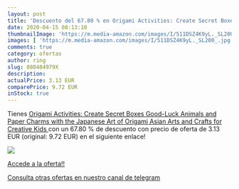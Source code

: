 ```yaml
---
layout: post
title: 'Descuento del 67.80 % en Origami Activities: Create Secret Boxes '
date: 2020-04-15 08:13:10
thumbnailImage: 'https://m.media-amazon.com/images/I/511DSZ4K9yL._SL200_.jpg'
images: [ 'https://m.media-amazon.com/images/I/511DSZ4K9yL._SL200_.jpg' ]
comments: true
category: ofertas
author: ring
slug: 080484979X
description:
actualPrice: 3.13 EUR
comparePrice: 9.72 EUR
inStock: true
---
```


Tienes [Origami Activities: Create Secret Boxes  Good-Luck Animals  and Paper Charms with the Japanese Art of Origami  Asian Arts and Crafts for Creative Kids ](https://www.amazon.com/dp/080484979X/?tag=redken08-20) con un 67.80 % de descuento con precio de oferta de 3.13 EUR (original: 9.72 EUR) en el siguiente enlace!

[![](https://m.media-amazon.com/images/I/511DSZ4K9yL._SL200_.jpg)](https://www.amazon.com/dp/080484979X/?tag=redken08-20)

[Accede a la oferta!!](https://www.amazon.com/dp/080484979X/?tag=redken08-20)

[Consulta otras ofertas en nuestro canal de telegram](https://t.me/s/ofertas25)
